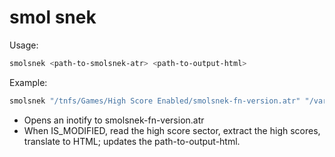 # smol snek

Usage:

```sh
smolsnek <path-to-smolsnek-atr> <path-to-output-html>
```

Example:
```sh
smolsnek "/tnfs/Games/High Score Enabled/smolsnek-fn-version.atr" "/var/www/high-scores/smolsnek.html"
```

* Opens an inotify to smolsnek-fn-version.atr
* When IS_MODIFIED, read the high score sector, extract the high scores, translate to HTML; updates the path-to-output-html.

